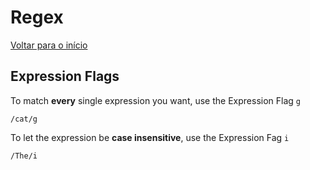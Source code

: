# Regex

[Voltar para o início](./README.md)

## Expression Flags

To match **every** single expression you want, use the Expression Flag `g`

```regex
/cat/g
```

To let the expression be **case insensitive**, use the Expression Fag `i`

```regex
/The/i
```

